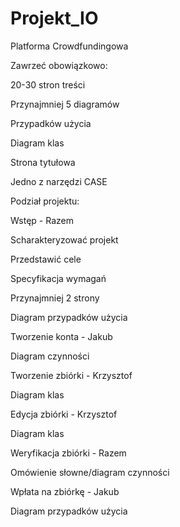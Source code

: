 # Projekt_IO
Platforma Crowdfundingowa

Zawrzeć obowiązkowo:

20-30 stron treści

Przynajmniej 5 diagramów

Przypadków użycia

Diagram klas

Strona tytułowa

Jedno z narzędzi CASE

Podział projektu:

Wstęp - Razem

Scharakteryzować projekt

Przedstawić cele

Specyfikacja wymagań

Przynajmniej 2 strony

Diagram przypadków użycia

Tworzenie konta - Jakub

Diagram czynności

Tworzenie zbiórki - Krzysztof

Diagram klas

Edycja zbiórki - Krzysztof

Diagram klas

Weryfikacja zbiórki - Razem

Omówienie słowne/diagram czynności

Wpłata na zbiórkę - Jakub

Diagram przypadków użycia
